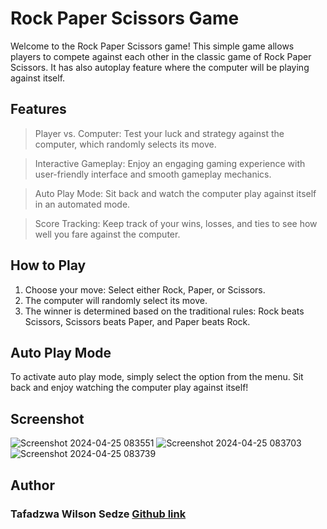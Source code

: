 # **Rock Paper Scissors Game**

Welcome to the Rock Paper Scissors game! This simple game allows players to compete against each other in the classic game of Rock Paper Scissors. It has also autoplay feature where 
the computer will be playing against itself.

## Features
> Player vs. Computer: Test your luck and strategy against the computer, which randomly selects its move.

> Interactive Gameplay: Enjoy an engaging gaming experience with user-friendly interface and smooth gameplay mechanics.

> Auto Play Mode: Sit back and watch the computer play against itself in an automated mode.

> Score Tracking: Keep track of your wins, losses, and ties to see how well you fare against the computer.

## How to Play
1. Choose your move: Select either Rock, Paper, or Scissors.
2. The computer will randomly select its move.
3. The winner is determined based on the traditional rules: Rock beats Scissors, Scissors beats Paper, and Paper beats Rock.

## Auto Play Mode
To activate auto play mode, simply select the option from the menu. Sit back and enjoy watching the computer play against itself!

## Screenshot
![Screenshot 2024-04-25 083551](https://github.com/wilson3centaurus/rock-paper-scissor/assets/107620180/42d3a7c2-e3ba-4a25-95d9-a816852c18aa)
![Screenshot 2024-04-25 083703](https://github.com/wilson3centaurus/rock-paper-scissor/assets/107620180/71e93ad6-700f-476e-8d8b-9a1ffb9dab74)
![Screenshot 2024-04-25 083739](https://github.com/wilson3centaurus/rock-paper-scissor/assets/107620180/c1d5ac98-fd9a-4dad-b435-008036de73c8)


## Author
### Tafadzwa Wilson Sedze [Github link](https://github.com/wilson3centaurus/)
